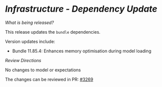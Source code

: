 # _Infrastructure - Dependency Update_

_What is being released?_

This release updates the `bundle` dependencies.

Version updates include:
- Bundle 11.85.4: Enhances memory optimisation during model loading

_Review Directions_

No changes to model or expectations

The changes can be reviewed in PR: [#3269](https://github.com/rosetta-models/digital-regulatory-reporting/pull/3269)